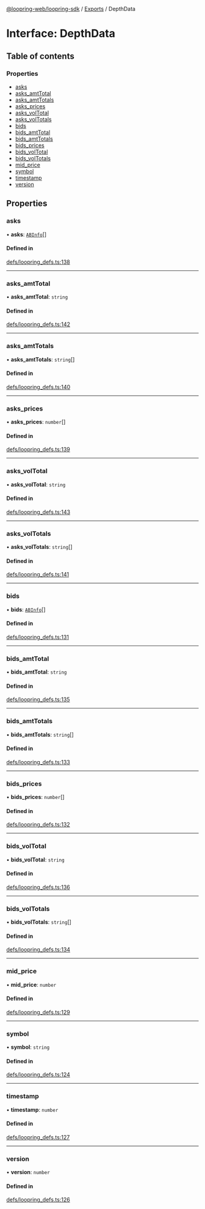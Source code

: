 [@loopring-web/loopring-sdk](../README.md) / [Exports](../modules.md) / DepthData

# Interface: DepthData

## Table of contents

### Properties

- [asks](DepthData.md#asks)
- [asks\_amtTotal](DepthData.md#asks_amttotal)
- [asks\_amtTotals](DepthData.md#asks_amttotals)
- [asks\_prices](DepthData.md#asks_prices)
- [asks\_volTotal](DepthData.md#asks_voltotal)
- [asks\_volTotals](DepthData.md#asks_voltotals)
- [bids](DepthData.md#bids)
- [bids\_amtTotal](DepthData.md#bids_amttotal)
- [bids\_amtTotals](DepthData.md#bids_amttotals)
- [bids\_prices](DepthData.md#bids_prices)
- [bids\_volTotal](DepthData.md#bids_voltotal)
- [bids\_volTotals](DepthData.md#bids_voltotals)
- [mid\_price](DepthData.md#mid_price)
- [symbol](DepthData.md#symbol)
- [timestamp](DepthData.md#timestamp)
- [version](DepthData.md#version)

## Properties

### asks

• **asks**: [`ABInfo`](ABInfo.md)[]

#### Defined in

[defs/loopring_defs.ts:138](https://github.com/Loopring/loopring_sdk/blob/077bca2/src/defs/loopring_defs.ts#L138)

___

### asks\_amtTotal

• **asks\_amtTotal**: `string`

#### Defined in

[defs/loopring_defs.ts:142](https://github.com/Loopring/loopring_sdk/blob/077bca2/src/defs/loopring_defs.ts#L142)

___

### asks\_amtTotals

• **asks\_amtTotals**: `string`[]

#### Defined in

[defs/loopring_defs.ts:140](https://github.com/Loopring/loopring_sdk/blob/077bca2/src/defs/loopring_defs.ts#L140)

___

### asks\_prices

• **asks\_prices**: `number`[]

#### Defined in

[defs/loopring_defs.ts:139](https://github.com/Loopring/loopring_sdk/blob/077bca2/src/defs/loopring_defs.ts#L139)

___

### asks\_volTotal

• **asks\_volTotal**: `string`

#### Defined in

[defs/loopring_defs.ts:143](https://github.com/Loopring/loopring_sdk/blob/077bca2/src/defs/loopring_defs.ts#L143)

___

### asks\_volTotals

• **asks\_volTotals**: `string`[]

#### Defined in

[defs/loopring_defs.ts:141](https://github.com/Loopring/loopring_sdk/blob/077bca2/src/defs/loopring_defs.ts#L141)

___

### bids

• **bids**: [`ABInfo`](ABInfo.md)[]

#### Defined in

[defs/loopring_defs.ts:131](https://github.com/Loopring/loopring_sdk/blob/077bca2/src/defs/loopring_defs.ts#L131)

___

### bids\_amtTotal

• **bids\_amtTotal**: `string`

#### Defined in

[defs/loopring_defs.ts:135](https://github.com/Loopring/loopring_sdk/blob/077bca2/src/defs/loopring_defs.ts#L135)

___

### bids\_amtTotals

• **bids\_amtTotals**: `string`[]

#### Defined in

[defs/loopring_defs.ts:133](https://github.com/Loopring/loopring_sdk/blob/077bca2/src/defs/loopring_defs.ts#L133)

___

### bids\_prices

• **bids\_prices**: `number`[]

#### Defined in

[defs/loopring_defs.ts:132](https://github.com/Loopring/loopring_sdk/blob/077bca2/src/defs/loopring_defs.ts#L132)

___

### bids\_volTotal

• **bids\_volTotal**: `string`

#### Defined in

[defs/loopring_defs.ts:136](https://github.com/Loopring/loopring_sdk/blob/077bca2/src/defs/loopring_defs.ts#L136)

___

### bids\_volTotals

• **bids\_volTotals**: `string`[]

#### Defined in

[defs/loopring_defs.ts:134](https://github.com/Loopring/loopring_sdk/blob/077bca2/src/defs/loopring_defs.ts#L134)

___

### mid\_price

• **mid\_price**: `number`

#### Defined in

[defs/loopring_defs.ts:129](https://github.com/Loopring/loopring_sdk/blob/077bca2/src/defs/loopring_defs.ts#L129)

___

### symbol

• **symbol**: `string`

#### Defined in

[defs/loopring_defs.ts:124](https://github.com/Loopring/loopring_sdk/blob/077bca2/src/defs/loopring_defs.ts#L124)

___

### timestamp

• **timestamp**: `number`

#### Defined in

[defs/loopring_defs.ts:127](https://github.com/Loopring/loopring_sdk/blob/077bca2/src/defs/loopring_defs.ts#L127)

___

### version

• **version**: `number`

#### Defined in

[defs/loopring_defs.ts:126](https://github.com/Loopring/loopring_sdk/blob/077bca2/src/defs/loopring_defs.ts#L126)
